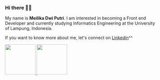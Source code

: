 ### Hi there 👋👋

My name is **Meilika Dwi Putri**. I am interested in becoming a Front end Developer and currently studying Informatics Engineering at the University of Lampung, Indonesia.

If you want to know more about me, let's connect on [Linkedin](https://www.linkedin.com/in/meilika-dwi-putri-963b41221/)^^

<p align="left">
<a href="https://github.com/Meilika">
  <img height="100em" src="https://github-readme-stats-eight-theta.vercel.app/api?username=Meilika&show_icons=true&theme=algolia&include_all_commits=true&count_private=true"/>
  <img height="100em" src="https://github-readme-stats-eight-theta.vercel.app/api/top-langs/?username=Meilika&layout=compact&langs_count=8&theme=algolia"/>
</a>
</p>


<!--
**Meilika/Meilika** is a ✨ _special_ ✨ repository because its `README.md` (this file) appears on your GitHub profile.

Here are some ideas to get you started:

- 🔭 I’m currently working on ...
- 🌱 I’m currently learning ...
- 👯 I’m looking to collaborate on ...
- 🤔 I’m looking for help with ...
- 💬 Ask me about ...
- 📫 How to reach me: ...
- 😄 Pronouns: ...
- ⚡ Fun fact: ...
-->
